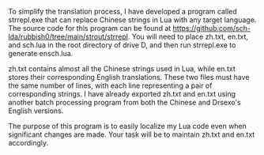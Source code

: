 To simplify the translation process, I have developed a program called strrepl.exe that can replace Chinese strings in Lua with any target language. The source code for this program can be found at https://github.com/sch-lda/rubbish0/tree/main/strout/strrepl. You will need to place zh.txt, en.txt, and sch.lua in the root directory of drive D, and then run strrepl.exe to generate ensch.lua. 

zh.txt contains almost all the Chinese strings used in Lua, while en.txt stores their corresponding English translations. These two files must have the same number of lines, with each line representing a pair of corresponding strings. I have already exported zh.txt and en.txt using another batch processing program from both the Chinese and Drsexo's English versions. 

The purpose of this program is to easily localize my Lua code even when significant changes are made. Your task will be to maintain zh.txt and en.txt accordingly. 

